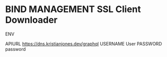 # BIND MANAGEMENT SSL Client Downloader

ENV

APIURL https://dns.kristianjones.dev/graphql
USERNAME User
PASSWORD password
